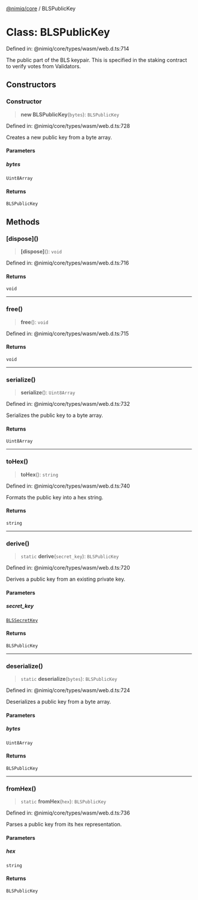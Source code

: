 [@nimiq/core](../globals.md) / BLSPublicKey

# Class: BLSPublicKey

Defined in: @nimiq/core/types/wasm/web.d.ts:714

The public part of the BLS keypair.
This is specified in the staking contract to verify votes from Validators.

## Constructors

### Constructor

> **new BLSPublicKey**(`bytes`): `BLSPublicKey`

Defined in: @nimiq/core/types/wasm/web.d.ts:728

Creates a new public key from a byte array.

#### Parameters

##### bytes

`Uint8Array`

#### Returns

`BLSPublicKey`

## Methods

### \[dispose\]()

> **\[dispose\]**(): `void`

Defined in: @nimiq/core/types/wasm/web.d.ts:716

#### Returns

`void`

***

### free()

> **free**(): `void`

Defined in: @nimiq/core/types/wasm/web.d.ts:715

#### Returns

`void`

***

### serialize()

> **serialize**(): `Uint8Array`

Defined in: @nimiq/core/types/wasm/web.d.ts:732

Serializes the public key to a byte array.

#### Returns

`Uint8Array`

***

### toHex()

> **toHex**(): `string`

Defined in: @nimiq/core/types/wasm/web.d.ts:740

Formats the public key into a hex string.

#### Returns

`string`

***

### derive()

> `static` **derive**(`secret_key`): `BLSPublicKey`

Defined in: @nimiq/core/types/wasm/web.d.ts:720

Derives a public key from an existing private key.

#### Parameters

##### secret\_key

[`BLSSecretKey`](BLSSecretKey.md)

#### Returns

`BLSPublicKey`

***

### deserialize()

> `static` **deserialize**(`bytes`): `BLSPublicKey`

Defined in: @nimiq/core/types/wasm/web.d.ts:724

Deserializes a public key from a byte array.

#### Parameters

##### bytes

`Uint8Array`

#### Returns

`BLSPublicKey`

***

### fromHex()

> `static` **fromHex**(`hex`): `BLSPublicKey`

Defined in: @nimiq/core/types/wasm/web.d.ts:736

Parses a public key from its hex representation.

#### Parameters

##### hex

`string`

#### Returns

`BLSPublicKey`
